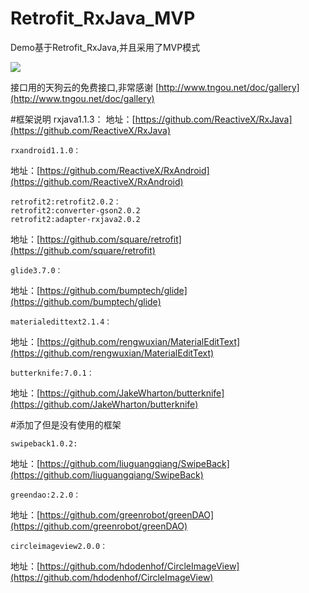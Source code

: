 # Retrofit_RxJava_MVP
Demo基于Retrofit_RxJava,并且采用了MVP模式


![](https://github.com/blackCave/Retrofit_RxJava_MVP/blob/master/image/Screenshot_20160504-172004.png)


接口用的天狗云的免费接口,非常感谢 [http://www.tngou.net/doc/gallery](http://www.tngou.net/doc/gallery)

#框架说明
	rxjava1.1.3：
地址：[https://github.com/ReactiveX/RxJava](https://github.com/ReactiveX/RxJava)

	rxandroid1.1.0：
地址：[https://github.com/ReactiveX/RxAndroid](https://github.com/ReactiveX/RxAndroid)

	retrofit2:retrofit2.0.2：
	retrofit2:converter-gson2.0.2		
	retrofit2:adapter-rxjava2.0.2
地址：[https://github.com/square/retrofit](https://github.com/square/retrofit)

	glide3.7.0：
地址：[https://github.com/bumptech/glide](https://github.com/bumptech/glide)

	materialedittext2.1.4：
地址：[https://github.com/rengwuxian/MaterialEditText](https://github.com/rengwuxian/MaterialEditText)

	butterknife:7.0.1：
地址：[https://github.com/JakeWharton/butterknife](https://github.com/JakeWharton/butterknife)

#添加了但是没有使用的框架
	
	swipeback1.0.2:
地址：[https://github.com/liuguangqiang/SwipeBack](https://github.com/liuguangqiang/SwipeBack)

	greendao:2.2.0：
地址：[https://github.com/greenrobot/greenDAO](https://github.com/greenrobot/greenDAO)

	circleimageview2.0.0：
地址：[https://github.com/hdodenhof/CircleImageView](https://github.com/hdodenhof/CircleImageView)